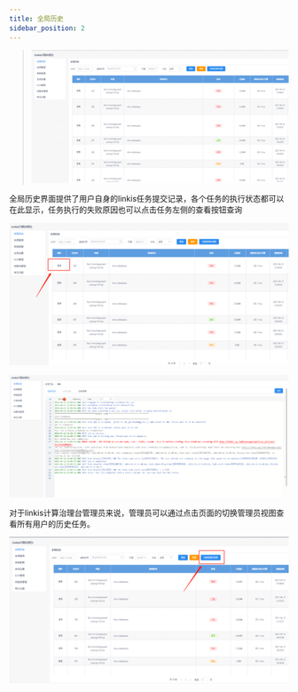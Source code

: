 ```yaml
---
title: 全局历史
sidebar_position: 2
---
```


>   ![](../images/全局历史界面.png)

全局历史界面提供了用户自身的linkis任务提交记录，各个任务的执行状态都可以在此显示，任务执行的失败原因也可以点击任务左侧的查看按钮查询

![./media/image2.png](../images/全局历史查询按钮.png)


![./media/image3.png](../images/单个任务的任务执行日志.png)


对于linkis计算治理台管理员来说，管理员可以通过点击页面的切换管理员视图查看所有用户的历史任务。

![./media/image4.png](../images/管理员视图.png)


